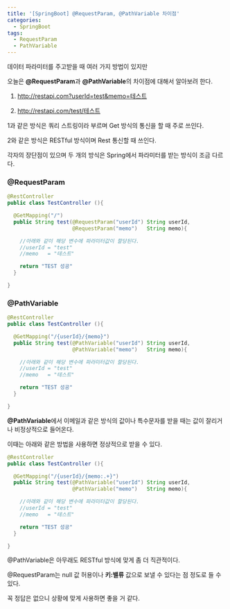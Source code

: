```yaml
---
title: '[SpringBoot] @RequestParam, @PathVariable 차이점'
categories:
  - SpringBoot
tags:
  - RequestParam
  - PathVariable
---
```


데이터 파라미터를 주고받을 때 여러 가지 방법이 있지만

오늘은 **@RequestParam**과 **@PathVariable**의 차이점에 대해서 알아보려 한다.

1. http://restapi.com?userId=test&memo=테스트

2. http://restapi.com/test/테스트

1과 같은 방식은 쿼리 스트링이라 부르며 Get 방식의 통신을 할 때 주로 쓰인다.

2와 같은 방식은 RESTful 방식이며 Rest 통신할 때 쓰인다.

각자의 장단점이 있으며 두 개의 방식은 Spring에서 파라미터를 받는 방식이 조금 다르다.

### @RequestParam

```java
@RestController
public class TestController (){

  @GetMapping("/")
  public String test(@RequestParam("userId") String userId,
                     @RequestParam("memo")   String memo){

    //아래와 같이 해당 변수에 파라미터값이 할당된다.
    //userId = "test"
    //memo   = "테스트"

    return "TEST 성공"
  }

}
```

### @PathVariable

```java
@RestController
public class TestController (){

  @GetMapping("/{userId}/{memo}")
  public String test(@PathVariable("userId") String userId,
                     @PathVariable("memo")   String memo){

    //아래와 같이 해당 변수에 파라미터값이 할당된다.
    //userId = "test"
    //memo   = "테스트"

    return "TEST 성공"
  }

}
```

**@PathVariable**에서 이메일과 같은 방식의 값이나 특수문자를 받을 때는 값이 잘리거나 비정상적으로 들어온다.

이때는 아래와 같은 방법을 사용하면 정상적으로 받을 수 있다.

```java
@RestController
public class TestController (){

  @GetMapping("/{userId}/{memo:.+}")
  public String test(@PathVariable("userId") String userId,
                     @PathVariable("memo")   String memo){

    //아래와 같이 해당 변수에 파라미터값이 할당된다.
    //userId = "test"
    //memo   = "테스트"

    return "TEST 성공"
  }

}
```

@PathVariable은 아무래도 RESTful 방식에 맞게 좀 더 직관적이다.

@RequestParam는 null 값 허용이나 **키:밸류** 값으로 보낼 수 있다는 점 정도로 들 수 있다.

꼭 정답은 없으니 상황에 맞게 사용하면 좋을 거 같다.

